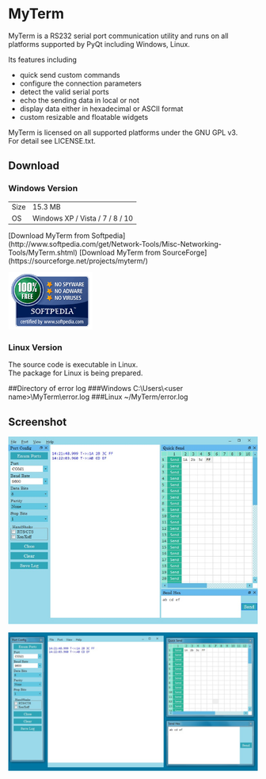 # MyTerm
MyTerm is a RS232 serial port communication utility and runs on all platforms supported by PyQt including Windows, Linux.

Its features including  
* quick send custom commands  
* configure the connection parameters  
* detect the valid serial ports  
* echo the sending data in local or not  
* display data either in hexadecimal or ASCII format  
* custom resizable and floatable widgets  
  
MyTerm is licensed on all supported platforms under the GNU GPL v3.  
For detail see LICENSE.txt. 

## Download
### Windows Version
<table>
   <tr>
      <td>Size</td>
      <td>15.3 MB</td>
   </tr>
   <tr>
      <td>OS</td>
      <td>Windows XP / Vista / 7 / 8 / 10</td>
   </tr>
</table>
[Download MyTerm from Softpedia](http://www.softpedia.com/get/Network-Tools/Misc-Networking-Tools/MyTerm.shtml)  
[Download MyTerm from SourceForge](https://sourceforge.net/projects/myterm/)

[![](doc/softpedia_free_award_f.gif "")](http://www.softpedia.com/progClean/MyTerm-Clean-242031.html)

### Linux Version
The source code is executable in Linux.  
The package for Linux is being prepared.  

##Directory of error log
###Windows
C:\Users\\&lt;user name&gt;\MyTerm\error.log
###Linux
~/MyTerm/error.log


## Screenshot
![](doc/main_flat.jpg "screenshot")

![](doc/floatable_widgets_flat.jpg "floatable widgets")
